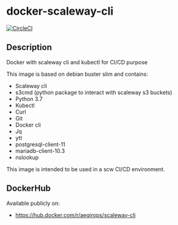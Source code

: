 # docker-scaleway-cli

[![CircleCI](https://circleci.com/gh/aegirops/docker-scaleway-cli.svg?style=svg)](https://circleci.com/gh/aegirops/docker-scaleway-cli)

## Description

Docker with scaleway cli and kubectl for CI/CD purpose

This image is based on debian buster slim and contains:

- Scaleway cli
- s3cmd (python package to interact with scaleway s3 buckets)
- Python 3.7
- Kubectl
- Curl
- Git
- Docker cli
- Jq
- ytt
- postgresql-client-11
- mariadb-client-10.3
- nslookup

This image is intended to be used in a scw CI/CD environment.

## DockerHub

Available publicly on:

- https://hub.docker.com/r/aegirops/scaleway-cli

